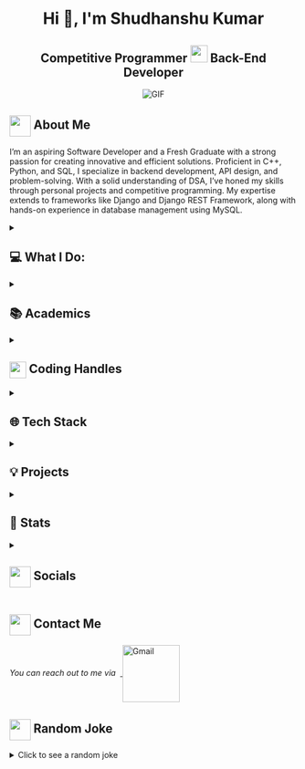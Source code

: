 <h1 align="center">Hi 👋, I'm Shudhanshu Kumar</h2>
   
<h2 align="center"> 
  Competitive Programmer <img src="https://media.giphy.com/media/WUlplcMpOCEmTGBtBW/giphy.gif" width="30"> Back-End Developer 
</h2>
<!-- <hr> -->

<div align="center">
 <img alt="GIF" src="https://media4.giphy.com/media/11KzOet1ElBDz2/giphy.gif?cid=6c09b952ufa3xxbbm0mpuadm2zaik3wjp4m9luz2ly0lyz8d&ep=v1_internal_gif_by_id&rid=giphy.gif&ct=g" />
</div>

## <img align ='center' src="https://i.giphy.com/media/v1.Y2lkPTc5MGI3NjExdjh2dDM4bDhyYzM5NmppaHJ6dG56Mmh3bTkyanFkdWRvZ3R1cGoycSZlcD12MV9pbnRlcm5hbF9naWZfYnlfaWQmY3Q9ZQ/LOnt6uqjD9OexmQJRB/giphy.gif" width="37" /> About Me
I’m an aspiring Software Developer and a Fresh Graduate with a strong passion for creating innovative and efficient solutions. Proficient in C++, Python, and SQL, I specialize in backend development, API design, and problem-solving. With a solid understanding of DSA, I’ve honed my skills through personal projects and competitive programming. My expertise extends to frameworks like Django and Django REST Framework, along with hands-on experience in database management using MySQL.

 <details>

<summary><h2> 💻 What I Do: </h2></summary>

- Programming Proficiency: Skilled in Python, C++, and SQL, focusing on building robust and efficient systems.
- Web Development: Experience in backend frameworks like Django and Django REST Framework.
- Database Management: Expertise in designing, managing, and querying relational databases with MySQL.
- API Development: Knowledgeable in designing and implementing RESTful APIs for seamless communication.
- Problem-Solving: Strong aptitude for DSA, sharpened through competitive programming and project work.
- Location-Based Services: Developed features like nearby filtering using proximity calculations (Haversine formula).
</details>

<details>
<!--   <summary><h4> <img align="center" src="https://github.com/ParthJohri/ParthJohri/blob/readME/icons/academics.gif"  width="29"/> Academics</h2></summary> -->
   <summary><h2> 📚 Academics</h2></summary>

   <span><img src="https://img.shields.io/badge/BTECH-GGU_CSE'24-1877F2?style=for-the-badge"></span>
   <span><img src="https://img.shields.io/badge/GPA-8.97/10.0-EFEEE9?style=for-the-badge"></span>
  
</details>

<details>
  <summary><h2> <img align="center" src="https://user-images.githubusercontent.com/74038190/216122041-518ac897-8d92-4c6b-9b3f-ca01dcaf38ee.png"  width="29"/> Coding Handles</h2></summary>

  [![LeetCode](https://img.shields.io/badge/LeetCode-000000?style=for-the-badge&logo=LeetCode&logoColor=#d16c06)](https://leetcode.com/skp190/)
  [![Codeforces](https://img.shields.io/badge/Codeforces-445f9d?style=for-the-badge&logo=Codeforces&logoColor=white)](https://codeforces.com/profile/skp0114)
  [![GeeksForGeeks](https://img.shields.io/badge/GeeksforGeeks-gray?style=for-the-badge&logo=geeksforgeeks&logoColor=35914c)](https://auth.geeksforgeeks.org/user/skp1242/profile)
  [![CodeChef](https://img.shields.io/badge/CodeChef-%23964B00.svg?style=for-the-badge&logo=CodeChef&logoColor=white)](https://www.codechef.com/users/its_skp110)
  [![Hackerrank](https://img.shields.io/badge/-Hackerrank-2EC866?style=for-the-badge&logo=HackerRank&logoColor=white)](https://www.hackerrank.com/sudhanshukumar15?hr_r=1)
  [![Coding Ninjas](https://img.shields.io/badge/-Coding%20Ninjas-FF6F00?style=for-the-badge&logo=Coding%20Ninjas&logoColor=white)](https://www.naukri.com/code360/profile/Shudhanshu_bbc2)

</details>

<details>
<!--   <summary><h4> <img align="center" src="https://github.com/ParthJohri/ParthJohri/blob/readME/icons/techstack.gif"  width="29"/> Tech Stack</h2></summary> -->
<summary><h2>🌐 Tech Stack</h2></summary> 

  #### Languages
  ![C](https://img.shields.io/badge/c-%2300599C.svg?style=for-the-badge&logo=c&logoColor=white) 
  ![C++](https://img.shields.io/badge/c++-%2300599C.svg?style=for-the-badge&logo=c%2B%2B&logoColor=white)  
  ![Python](https://img.shields.io/badge/python-3670A0?style=for-the-badge&logo=python&logoColor=ffdd54) 
  ![CSS3](https://img.shields.io/badge/css3-%231572B6.svg?style=for-the-badge&logo=css3&logoColor=white) 
  ![HTML5](https://img.shields.io/badge/html5-%23E34F26.svg?style=for-the-badge&logo=html5&logoColor=white)
  ![JavaScript](https://img.shields.io/badge/javascript-%23323330.svg?style=for-the-badge&logo=javascript&logoColor=%23F7DF1E) 

  #### Libraries/Frameworks
  ![Django](https://img.shields.io/badge/django-%23092E20.svg?style=for-the-badge&logo=django&logoColor=white) 
  ![MySQL](https://img.shields.io/badge/mysql-%2300f.svg?style=for-the-badge&logo=mysql&logoColor=white) 
  ![SQLite](https://img.shields.io/badge/sqlite-%2307405e.svg?style=for-the-badge&logo=sqlite&logoColor=white)

  #### Deployment
  ![AWS](https://img.shields.io/badge/AWS-%23FF9900.svg?style=for-the-badge&logo=amazon-aws&logoColor=white) 
  ![Netlify](https://img.shields.io/badge/netlify-%23000000.svg?style=for-the-badge&logo=netlify&logoColor=#00C7B7) 

  #### Development Tools  
  ![Visual Studio Code](https://img.shields.io/badge/Visual_Studio_Code-0078D4?style=for-the-badge&logo=visual-studio-code&logoColor=white) 
  ![Visual Studio](https://img.shields.io/badge/Visual_Studio-5C2D91?style=for-the-badge&logo=visual-studio&logoColor=white)
  ![PyCharm](https://img.shields.io/badge/PyCharm-000000?style=for-the-badge&logo=PyCharm&logoColor=white)

  #### Version Control  
  ![GIT](https://img.shields.io/badge/GIT-E44C30?style=for-the-badge&logo=git&logoColor=white) 
  ![GitHub](https://img.shields.io/badge/github-4D4D4D?style=for-the-badge&logo=github&logoColor=white)  

  #### API Testing
  ![Postman](https://img.shields.io/badge/Postman-FF6C37?style=for-the-badge&logo=Postman&logoColor=white)  

  #### CLI Tools
  ![Windows Terminal](https://img.shields.io/badge/windows%20terminal-4D4D4D?style=for-the-badge&logo=windows%20terminal&logoColor=white)  


</details>

<details>
  <summary><h2> 💡 Projects</h2></summary>

  #### <a href="">Library Management System</a>
  <span><img src="https://img.shields.io/badge/python-3670A0?style=for-the-badge&logo=python&logoColor=ffdd54"> <img src="https://img.shields.io/badge/django-%23092E20.svg?style=for-the-badge&logo=django&logoColor=white"> <img src="https://img.shields.io/badge/html5-%23E34F26.svg?style=for-the-badge&logo=html5&logoColor=white"> <img src="https://img.shields.io/badge/css3-%231572B6.svg?style=for-the-badge&logo=css3&logoColor=white"> <img src="https://img.shields.io/badge/javascript-%23323330.svg?style=for-the-badge&logo=javascript&logoColor=%23F7DF1E"> <img src="https://img.shields.io/badge/mysql-%2300f.svg?style=for-the-badge&logo=mysql&logoColor=white"></span>  
 - Developed a Django-based Library Management System enabling students to borrow books and librarians to manage
 inventory efficiently.
 - Implemented authentication and authorization to secure the system and designed an intuitive interface for librarians
 and borrowers.
 - Key features include tracking issued books, monitoring availability, and managing book records with options to add,
 deactivate, or update.

  #### <a href="">IndiMall</a>
  <span><img src="https://img.shields.io/badge/python-3670A0?style=for-the-badge&logo=python&logoColor=ffdd54"> <img src="https://img.shields.io/badge/django-%23092E20.svg?style=for-the-badge&logo=django&logoColor=white"> <img src="https://img.shields.io/badge/html5-%23E34F26.svg?style=for-the-badge&logo=html5&logoColor=white"> <img src="https://img.shields.io/badge/REST%20API-%2300599C.svg?style=for-the-badge&logo=api&logoColor=white"> <img src="https://img.shields.io/badge/mysql-%2300f.svg?style=for-the-badge&logo=mysql&logoColor=white"></span>  
 - Created a Django web application for locating nearby malls with details on layout, floors, parking, shops, brands, and
 customer reviews.
 - Integrated a flexible rating system, allowing users to rate and review malls and shops on a 1 to 5-star scale.
 - Enabled users to view mall and shop ratings, access current offers, and subscribe to notifications for the latest
 promotions.

</details>

<details>
  <summary><h2> 🚀 Stats</h2></summary>

  ### Leetcode
  <div align="center">
  <a href="https://leetcode.com/skp190/">
  <img height="316" src="https://leetcard.jacoblin.cool/skp190?theme=dark&font=Ubuntu&cache=14400&ext=contest&sheets=https://gist.githubusercontent.com/skp190/5e715e284c89cace8f5fa09f7fb930b8/raw/ec0be570f114124b1a2156a660d67baa0ab5639d/leetcode_stats_card.css" alt="Shudhanshu Leetcode Stats"/>
  </a>
 </div>

  ### Codeforces
  <div align="center">
    <a href="https://codeforces.com/profile/skp0114">
      <img height="316" src="https://codeforces-readme-stats.vercel.app/api/card?username=skp0114&theme=github_dark&force_username=true&border_color=404040" alt="Shudhanshu Codeforces Stats"/>
    </a>
  </div>
  
  ### GitHub
  <div align="center">

   ![](https://github-readme-stats.vercel.app/api?username=shudhanshu435&theme=tokyonight&hide_border=false&include_all_commits=true&count_private=false)<br/>
   ![](https://github-readme-streak-stats.herokuapp.com/?user=shudhanshu435&theme=tokyonight&hide_border=false)<br/>
   ![](https://github-readme-stats.vercel.app/api/top-langs/?username=shudhanshu435&theme=tokyonight&hide_border=false&include_all_commits=true&count_private=false&layout=compact)<br/>
   ![](https://github-readme-activity-graph.vercel.app/graph?username=shudhanshu435&theme=tokyo-night)

  </div>
  <div align="center">
   
  [![trophy](https://github-profile-trophy.vercel.app/?username=shudhanshu435)](https://github.com/ryo-ma/github-profile-trophy)
  
  </div>
</details>

<details>
  <summary><h2> <img align ='center' src='https://i.giphy.com/media/v1.Y2lkPTc5MGI3NjExaGtqdDdwN2oyNWJ4czlncHBkamJxaHcxYmVmcXY3a3I3MjRmYjBrbCZlcD12MV9pbnRlcm5hbF9naWZfYnlfaWQmY3Q9ZQ/kmUvauX8TMWg0OsqKW/giphy.gif' width ='37' /> Socials</h2></summary>

<div style="display: flex; flex-direction: column; justify-content: center; align-items: center; ">
  <a href="https://github.com/shudhanshu435">
    <img align="center" src="https://github.com/ParthJohri/ParthJohri/blob/readME/icons/Github.gif" width="70"/>
  </a>
  <a href="http://www.linkedin.com/in/shudhanshu-kumar-328b171ba">
    <img align="center" src="https://github.com/ParthJohri/ParthJohri/blob/readME/icons/Linkedin.gif" width="70"/>
  </a>
</div>

</details>

## <img align="center" src="https://github.com/ParthJohri/ParthJohri/blob/readME/icons/Contact.gif"  width="37"/> Contact Me

<p> 
  <i>You can reach out to me via</i> 
  &nbsp;<a href="mailto:itsofficial.shudhanshu@gmail.com">
    <img align="center" src="https://github.com/ParthJohri/ParthJohri/blob/readME/icons/Gmail.gif" alt="Gmail" width="100"/>
  </a>
</p>

## <img align ='center' src='https://media2.giphy.com/media/UQDSBzfyiBKvgFcSTw/giphy.gif?cid=ecf05e47p3cd513axbek3f56ti3jzizq8hincw20jauyyfyw&rid=giphy.gif' width ='37' /> Random Joke 

<details>
  <summary>Click to see a random joke</summary>
  <div align="center">
   
  ![Jokes Card](https://readme-jokes.vercel.app/api?theme=halloween)
  
  </div>
</details>
